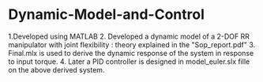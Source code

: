 # Dynamic-Model-and-Control

1.Developed using MATLAB
2. Developed a dynamic model of a 2-DOF RR manipulator with joint flexibility : theory explained in the "Sop_report.pdf"
3. Final.mlx is used to derive the dynamic response of the system in response to input torque. 
4. Later a PID controller is designed in model_euler.slx fille on the above derived system. 
